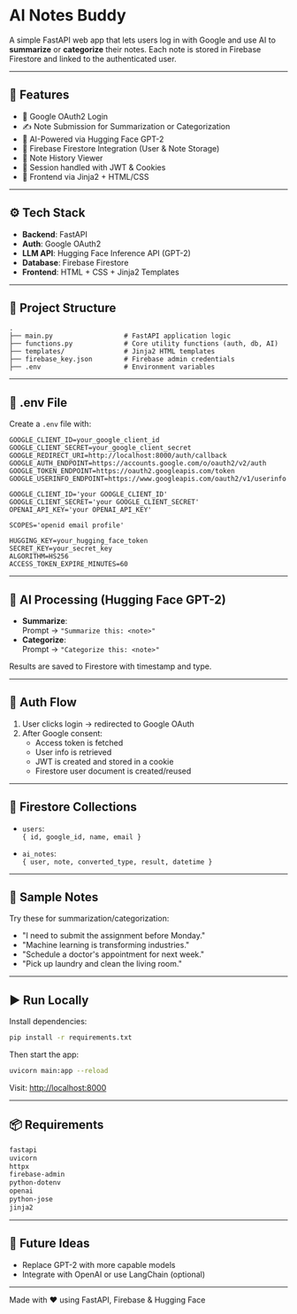 # AI Notes Buddy

A simple FastAPI web app that lets users log in with Google and use AI to **summarize** or **categorize** their notes. Each note is stored in Firebase Firestore and linked to the authenticated user.

---

## 🚀 Features

- 🔐 Google OAuth2 Login
- ✍️ Note Submission for Summarization or Categorization
- 🤠 AI-Powered via Hugging Face GPT-2
- 💾 Firebase Firestore Integration (User & Note Storage)
- 📜 Note History Viewer
- 🍪 Session handled with JWT & Cookies
- 🎨 Frontend via Jinja2 + HTML/CSS

---

## ⚙️ Tech Stack

- **Backend**: FastAPI
- **Auth**: Google OAuth2
- **LLM API**: Hugging Face Inference API (GPT-2)
- **Database**: Firebase Firestore
- **Frontend**: HTML + CSS + Jinja2 Templates

---

## 📁 Project Structure

```
.
├── main.py                  # FastAPI application logic
├── functions.py             # Core utility functions (auth, db, AI)
├── templates/               # Jinja2 HTML templates
├── firebase_key.json        # Firebase admin credentials
├── .env                     # Environment variables
```

---

## 🔑 .env File

Create a `.env` file with:

```env
GOOGLE_CLIENT_ID=your_google_client_id
GOOGLE_CLIENT_SECRET=your_google_client_secret
GOOGLE_REDIRECT_URI=http://localhost:8000/auth/callback
GOOGLE_AUTH_ENDPOINT=https://accounts.google.com/o/oauth2/v2/auth
GOOGLE_TOKEN_ENDPOINT=https://oauth2.googleapis.com/token
GOOGLE_USERINFO_ENDPOINT=https://www.googleapis.com/oauth2/v1/userinfo

GOOGLE_CLIENT_ID='your GOOGLE_CLIENT_ID'
GOOGLE_CLIENT_SECRET='your GOOGLE_CLIENT_SECRET'
OPENAI_API_KEY='your OPENAI_API_KEY'

SCOPES='openid email profile'

HUGGING_KEY=your_hugging_face_token
SECRET_KEY=your_secret_key
ALGORITHM=HS256
ACCESS_TOKEN_EXPIRE_MINUTES=60
```

---

## 🤖 AI Processing (Hugging Face GPT-2)

- **Summarize**:  
  Prompt → `"Summarize this: <note>"`
- **Categorize**:  
  Prompt → `"Categorize this: <note>"`

Results are saved to Firestore with timestamp and type.

---

## 🔐 Auth Flow

1. User clicks login → redirected to Google OAuth
2. After Google consent:
   - Access token is fetched
   - User info is retrieved
   - JWT is created and stored in a cookie
   - Firestore user document is created/reused

---

## 📃 Firestore Collections

- `users`:  
  `{ id, google_id, name, email }`

- `ai_notes`:  
  `{ user, note, converted_type, result, datetime }`

---

## 📝 Sample Notes

Try these for summarization/categorization:

- "I need to submit the assignment before Monday."
- "Machine learning is transforming industries."
- "Schedule a doctor's appointment for next week."
- "Pick up laundry and clean the living room."

---

## ▶️ Run Locally

Install dependencies:

```bash
pip install -r requirements.txt
```

Then start the app:

```bash
uvicorn main:app --reload
```

Visit: [http://localhost:8000](http://localhost:8000)

---

## 📦 Requirements

```txt
fastapi
uvicorn
httpx
firebase-admin
python-dotenv
openai
python-jose
jinja2
```

---

## 🙌 Future Ideas

- Replace GPT-2 with more capable models
- Integrate with OpenAI or use LangChain (optional)

---

Made with ❤️ using FastAPI, Firebase & Hugging Face